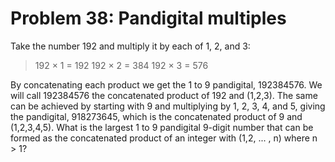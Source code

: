 # Problem 38: Pandigital multiples

Take the number 192 and multiply it by each of 1, 2, and 3: 

>   192 × 1 = 192
>   192 × 2 = 384
>   192 × 3 = 576

By concatenating each product we get the 1 to 9 pandigital, 192384576. We will
call 192384576 the concatenated product of 192 and (1,2,3). The same can be
achieved by starting with 9 and multiplying by 1, 2, 3, 4, and 5, giving the
pandigital, 918273645, which is the concatenated product of 9 and (1,2,3,4,5).
What is the largest 1 to 9 pandigital 9-digit number that can be formed as the
concatenated product of an integer with (1,2, ... , n) where n > 1?
